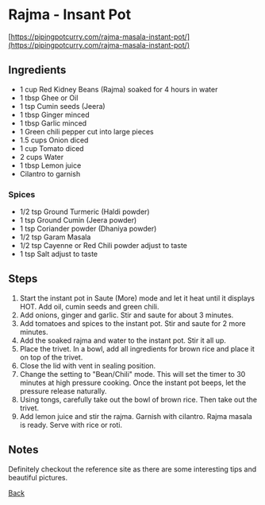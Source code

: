 # Rajma - Insant Pot
[https://pipingpotcurry.com/rajma-masala-instant-pot/](https://pipingpotcurry.com/rajma-masala-instant-pot/)

## Ingredients

- 1 cup Red Kidney Beans (Rajma) soaked for 4 hours in water
- 1 tbsp Ghee or Oil
- 1 tsp Cumin seeds (Jeera)
- 1 tbsp Ginger minced
- 1 tbsp Garlic minced
- 1 Green chili pepper cut into large pieces
- 1.5 cups Onion diced
- 1 cup Tomato diced
- 2 cups Water
- 1 tbsp Lemon juice
- Cilantro to garnish

### Spices

- 1/2 tsp Ground Turmeric (Haldi powder)
- 1 tsp Ground Cumin (Jeera powder)
- 1 tsp Coriander powder (Dhaniya powder)
- 1/2 tsp Garam Masala
- 1/2 tsp Cayenne or Red Chili powder adjust to taste
- 1 tsp Salt adjust to taste

## Steps

1. Start the instant pot in Saute (More) mode and let it heat until it displays HOT.  Add oil, cumin seeds and green chili.
2. Add onions, ginger and garlic. Stir and saute for about 3 minutes.
3. Add tomatoes and spices to the instant pot. Stir and saute for 2 more minutes.
4. Add the soaked rajma and water to the instant pot. Stir it all up. 
5. Place the trivet. In a bowl, add all ingredients for brown rice and place it on top of the trivet.
6. Close the lid with vent in sealing position. 
7. Change the setting to "Bean/Chili" mode. This will set the timer to 30 minutes at high pressure cooking. Once the instant pot beeps, let the pressure release naturally.
8. Using tongs, carefully take out the bowl of brown rice. Then take out the trivet. 
9. Add lemon juice and stir the rajma. Garnish with cilantro. Rajma masala is ready. Serve with rice or roti.

## Notes

Definitely checkout the reference site as there are some interesting tips and beautiful pictures.

[Back](../readme.md)